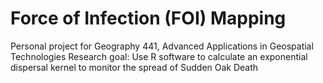# Force of Infection (FOI) Mapping
Personal project for Geography 441, Advanced Applications in Geospatial Technologies
Research goal: Use R software to calculate an exponential dispersal kernel to monitor the spread of Sudden Oak Death
